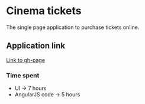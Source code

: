 # Cinema tickets
The single page application to purchase tickets online.

## Application link
[Link to gh-page](https://nodejs.org/)


### Time spent
- UI -> 7 hours
- AngularJS code -> 5 hours